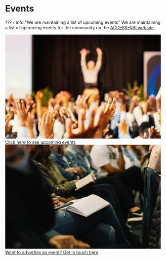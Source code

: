 # Events

???+ info "We are maintaining a list of upcoming events"
    We are maintaining a list of upcoming events for the community on the [ACCESS-NRI website](https://www.access-nri.org.au/community/news-and-events/).

<div class="card-container" style="flex-wrap:nowrap;">
    <a href="https://www.access-nri.org.au/community/news-and-events/" class="vertical-card aspect-ratio1to1 default-text-color">
        <div class="vertical-card-image-container">
            <img class="img-cover" src="../../assets/events_1.jpg" alt="Events List">
        </div>
        <div class="vertical-card-text-container  highlight-bg bold">Click here to see upcoming events</div>
    </a>
    <a href="https://www.access-nri.org.au/community/news-and-events/" class="vertical-card aspect-ratio1to1 default-text-color">
        <div class="vertical-card-image-container">
            <img class="img-cover" src="../../assets/events_2.jpg" alt="Events Get in Touch">
        </div>
        <div class="vertical-card-text-container  highlight-bg bold">Want to advertise an event? Get in touch here</div>
    </a>
</div>